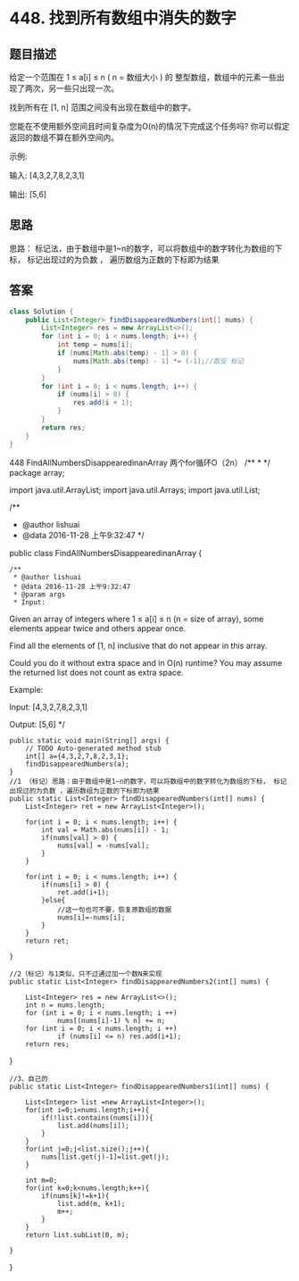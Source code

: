 # 448. 找到所有数组中消失的数字

[](https://leetcode-cn.com/problems/find-all-numbers-disappeared-in-an-array/)


## 题目描述
给定一个范围在  1 ≤ a[i] ≤ n ( n = 数组大小 ) 的 整型数组，数组中的元素一些出现了两次，另一些只出现一次。

找到所有在 [1, n] 范围之间没有出现在数组中的数字。

您能在不使用额外空间且时间复杂度为O(n)的情况下完成这个任务吗? 你可以假定返回的数组不算在额外空间内。

示例:

输入:
[4,3,2,7,8,2,3,1]

输出:
[5,6]

## 思路
思路：
标记法，由于数组中是1~n的数字，可以将数组中的数字转化为数组的下标， 标记出现过的为负数 ，
遍历数组为正数的下标即为结果


## 答案

```java
class Solution {
    public List<Integer> findDisappearedNumbers(int[] nums) {
        List<Integer> res = new ArrayList<>();
        for (int i = 0; i < nums.length; i++) {
            int temp = nums[i];
            if (nums[Math.abs(temp) - 1] > 0) {
                nums[Math.abs(temp) - 1] *= (-1);//取反 标记
            }
        }
        for (int i = 0; i < nums.length; i++) {
            if (nums[i] > 0) {
                res.add(i + 1);
            }
        }
        return res;
    }
}
```




448 FindAllNumbersDisappearedinanArray
两个for循环O（2n）
/**
 *
 */
package array;

import java.util.ArrayList;
import java.util.Arrays;
import java.util.List;

/**
 * @author lishuai
 * @data 2016-11-28 上午9:32:47
 */

public class FindAllNumbersDisappearedinanArray {

    /**
     * @author lishuai
     * @data 2016-11-28 上午9:32:47
     * @param args
     * Input:
Given an array of integers where 1 ≤ a[i] ≤ n (n = size of array),
some elements appear twice and others appear once.

Find all the elements of [1, n] inclusive that do not appear in this array.

Could you do it without extra space and in O(n) runtime?
You may assume the returned list does not count as extra space.

Example:

Input:
[4,3,2,7,8,2,3,1]

Output:
[5,6]
     */

    public static void main(String[] args) {
        // TODO Auto-generated method stub
        int[] a={4,3,2,7,8,2,3,1};
        findDisappearedNumbers(a);
    }
    //1 （标记）思路：由于数组中是1~n的数字，可以将数组中的数字转化为数组的下标， 标记出现过的为负数 ，遍历数组为正数的下标即为结果
    public static List<Integer> findDisappearedNumbers(int[] nums) {
        List<Integer> ret = new ArrayList<Integer>();

        for(int i = 0; i < nums.length; i++) {
            int val = Math.abs(nums[i]) - 1;
            if(nums[val] > 0) {
                nums[val] = -nums[val];
            }
        }

        for(int i = 0; i < nums.length; i++) {
            if(nums[i] > 0) {
                ret.add(i+1);
            }else{
                //这一句也可不要，恢复原数组的数据
                nums[i]=-nums[i];
            }
        }
        return ret;

    }

    //2（标记）与1类似，只不过通过加一个数N来实现
    public static List<Integer> findDisappearedNumbers2(int[] nums) {

        List<Integer> res = new ArrayList<>();
        int n = nums.length;
        for (int i = 0; i < nums.length; i ++)
                nums[(nums[i]-1) % n] += n;
        for (int i = 0; i < nums.length; i ++)
                if (nums[i] <= n) res.add(i+1);
        return res;

   }





    //3、自己的
    public static List<Integer> findDisappearedNumbers1(int[] nums) {

        List<Integer> list =new ArrayList<Integer>();
        for(int i=0;i<nums.length;i++){
            if(!list.contains(nums[i])){
                list.add(nums[i]);
            }
        }
        for(int j=0;j<list.size();j++){
            nums[list.get(j)-1]=list.get(j);
        }

        int m=0;
        for(int k=0;k<nums.length;k++){
            if(nums[k]!=k+1){
                list.add(m, k+1);
                m++;
            }
        }
        return list.subList(0, m);

    }

}
